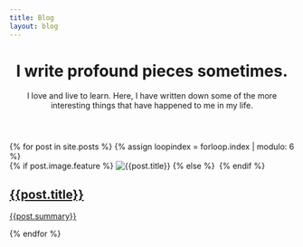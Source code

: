```yaml
---
title: Blog
layout: blog
---
```


<!-- This loops through the paginated posts 
<div class="row blog-posts-featured">
{% for post in site.posts %}
  <div class="article-wrapper z-depth-1 white">
    {% if post.image.feature %}
      <div class="feature-image">
        <img src="{{site.url}}/images/{{post.image.feature}}" alt="{{post.title}}">
      </div>
    {% endif %}
    <article>
      <h1><a href="{{ post.url }}">{{ post.title }}</a></h1>
      <span class="post-meta"><time datetime="{{ post.date | date_to_xmlschema }}" itemprop="datePublished">{{ post.date | date: "%b %-d, %Y" }}</time></span>
      <div class="content {{post.layout}}">
        {{ post.content }}
      </div>
    </article>
  </div>
{% endfor %}
</div>
-->
<!-- Main -->
<div id="main">
  <div class="inner">
    <header>
      <h1>I write profound pieces sometimes.</h1>
      <p>I love and live to learn. Here, I have written down some of the more interesting things that have happened to me in my life.</p>
    </header>
    <section class="tiles">
      {% for post in site.posts %}
        {% assign loopindex = forloop.index | modulo: 6 %}
        <article class="style{{loopindex}}">
          <span class="image">
            {% if post.image.feature %}
              <img src="{{site.url}}/images/{{post.image.feature}}" alt="{{post.title}}">
            {% else %}
              <img src="" alt="" />
            {% endif %}
          </span>
          <a href="{{post.url}}">
            <h2>{{post.title}}</h2>
            <div class="content">
              <p>{{post.summary}}</p>
            </div>
          </a>
        </article>
      {% endfor %}
    </section>
  </div>
</div>